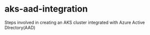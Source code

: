 # aks-aad-integration
Steps involved in creating an AKS cluster integrated with Azure Active DIrectory(AAD)
